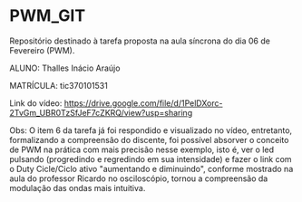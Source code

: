 # PWM_GIT


Repositório destinado à tarefa proposta na aula síncrona do dia 06 de Fevereiro (PWM).


ALUNO: Thalles Inácio Araújo


MATRÍCULA: tic370101531


Link do vídeo: https://drive.google.com/file/d/1PelDXorc-2TvGm_UBR0TzSfJeF7cZKRQ/view?usp=sharing


Obs: O item 6 da tarefa já foi respondido e visualizado no vídeo, entretanto, formalizando a compreensão do discente,
foi possível absorver o conceito de PWM na prática com mais precisão nesse exemplo, isto é, ver o led pulsando (progredindo e regredindo
em sua intensidade) e fazer o link com o Duty Cicle/Ciclo ativo "aumentando e diminuindo", conforme mostrado na aula do professor Ricardo no osciloscópio, tornou a compreensão da modulação das ondas mais intuitiva.
